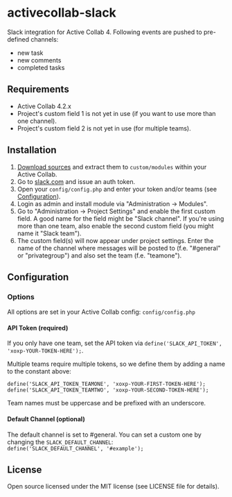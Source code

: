 # activecollab-slack

Slack integration for Active Collab 4. Following events are pushed to pre-defined channels:

- new task
- new comments
- completed tasks


## Requirements

- Active Collab 4.2.x
- Project's custom field 1 is not yet in use (if you want to use more than one channel).
- Project's custom field 2 is not yet in use (for multiple teams).


## Installation

1. [Download sources](https://github.com/bartram/activecollab-slack/archive/master.zip) and extract them to `custom/modules` within your Active Collab.
2. Go to [slack.com](https://api.slack.com/web) and issue an auth token.
3. Open your `config/config.php` and enter your token and/or teams (see [Configuration](#configuration)). 
4. Login as admin and install module via "Administration → Modules".
5. Go to "Administration → Project Settings" and enable the first custom field. A good name for the field might be "Slack channel". If you're using more than one team, also enable the second custom field (you might name it "Slack team").
6. The custom field(s) will now appear under project settings. Enter the name of the channel where messages will be posted to (f.e. "#general" or "privategroup") and also set the team (f.e. "teamone").


## Configuration

### Options

All options are set in your Active Collab config: `config/config.php`

#### API Token (required)

If you only have one team, set the API token via `define('SLACK_API_TOKEN', 'xoxp-YOUR-TOKEN-HERE');`.

Multiple teams require multiple tokens, so we define them by adding a name to the constant above:

    define('SLACK_API_TOKEN_TEAMONE', 'xoxp-YOUR-FIRST-TOKEN-HERE');
    define('SLACK_API_TOKEN_TEAMTWO', 'xoxp-YOUR-SECOND-TOKEN-HERE');

Team names must be uppercase and be prefixed with an underscore.

#### Default Channel (optional)

The default channel is set to #general. You can set a custom one by changing the `SLACK_DEFAULT_CHANNEL`:  
`define('SLACK_DEFAULT_CHANNEL', '#example');`


## License

Open source licensed under the MIT license (see LICENSE file for details).